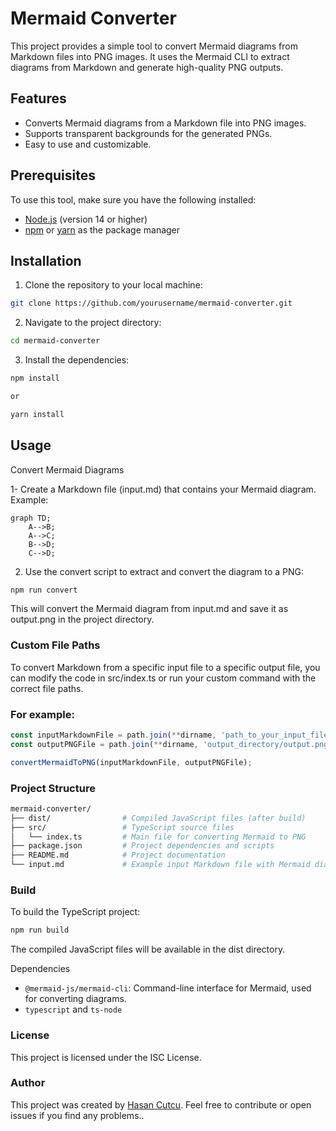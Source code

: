 # Mermaid Converter

This project provides a simple tool to convert Mermaid diagrams from Markdown files into PNG images. It uses the Mermaid CLI to extract diagrams from Markdown and generate high-quality PNG outputs.

## Features

- Converts Mermaid diagrams from a Markdown file into PNG images.
- Supports transparent backgrounds for the generated PNGs.
- Easy to use and customizable.

## Prerequisites

To use this tool, make sure you have the following installed:

- [Node.js](https://nodejs.org/en/download/) (version 14 or higher)
- [npm](https://www.npmjs.com/) or [yarn](https://yarnpkg.com/getting-started/install) as the package manager

## Installation

1. Clone the repository to your local machine:

```bash
git clone https://github.com/yourusername/mermaid-converter.git
```

2. Navigate to the project directory:

```bash
cd mermaid-converter
```

3. Install the dependencies:

```bash
npm install

or

yarn install

```

## Usage

Convert Mermaid Diagrams

1- Create a Markdown file (input.md) that contains your Mermaid diagram. Example:

```mermaid
graph TD;
    A-->B;
    A-->C;
    B-->D;
    C-->D;
```

2. Use the convert script to extract and convert the diagram to a PNG:

```bash
npm run convert
```

This will convert the Mermaid diagram from input.md and save it as output.png in the project directory.

### Custom File Paths

To convert Markdown from a specific input file to a specific output file, you can modify the code in src/index.ts or run your custom command with the correct file paths.

### For example:

```js
const inputMarkdownFile = path.join(**dirname, 'path_to_your_input_file.md');
const outputPNGFile = path.join(**dirname, 'output_directory/output.png');

convertMermaidToPNG(inputMarkdownFile, outputPNGFile);
```

### Project Structure

```bash
mermaid-converter/
├── dist/                # Compiled JavaScript files (after build)
├── src/                 # TypeScript source files
│   └── index.ts         # Main file for converting Mermaid to PNG
├── package.json         # Project dependencies and scripts
├── README.md            # Project documentation
└── input.md             # Example input Markdown file with Mermaid diagram
```

### Build

To build the TypeScript project:

```bash
npm run build
```

The compiled JavaScript files will be available in the dist directory.

Dependencies

- `@mermaid-js/mermaid-cli`: Command-line interface for Mermaid, used for converting diagrams.
- `typescript` and `ts-node`

### License

This project is licensed under the ISC License.

### Author

This project was created by [Hasan Cutcu](https://github.com/hcutcu). Feel free to contribute or open issues if you find any problems..
